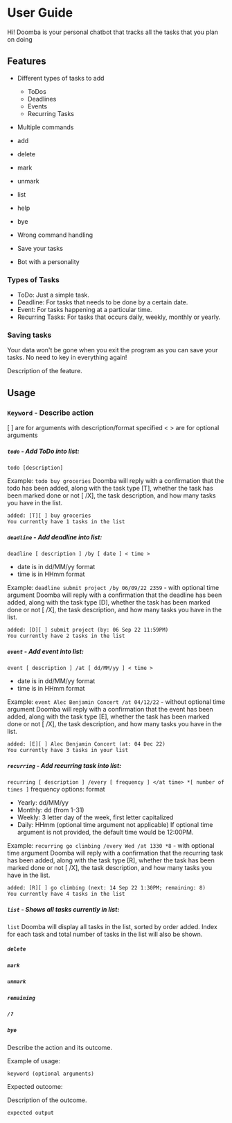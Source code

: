 # User Guide

Hi! Doomba is your personal chatbot that tracks all the tasks that you plan on doing

## Features 

- Different types of tasks to add
  - ToDos
  - Deadlines
  - Events
  - Recurring Tasks

- Multiple commands
 - add
 - delete
 - mark
 - unmark
 - list
 - help
 - bye

- Wrong command handling

- Save your tasks

- Bot with a personality

### Types of Tasks

- ToDo: Just a simple task.
- Deadline: For tasks that needs to be done by a certain date.
- Event: For tasks happening at a particular time.
- Recurring Tasks: For tasks that occurs daily, weekly, monthly or yearly.

### Saving tasks

Your data won't be gone when you exit the program as you can save your tasks.
No need to key in everything again!

Description of the feature.

## Usage

### `Keyword` - Describe action
\[ \] are for arguments with description/format specified
< > are for optional arguments

##### `todo` - Add ToDo into list:
`todo [description]`

Example: `todo buy groceries`
Doomba will reply with a confirmation that the todo has been added, along with the task type \[T\], whether the task has been marked done or not [ /X], the task description, and how many tasks you have in the list.
```
added: [T][ ] buy groceries
You currently have 1 tasks in the list
```

##### `deadline` - Add deadline into list:
`deadline [ description ] /by [ date ] < time >`
- date is in dd/MM/yy format
- time is in HHmm format

Example: `deadline submit project /by 06/09/22 2359` - with optional time argument
Doomba will reply with a confirmation that the deadline has been added, along with the task type \[D\], whether the task has been marked done or not [ /X], the task description, and how many tasks you have in the list.
```
added: [D][ ] submit project (by: 06 Sep 22 11:59PM)
You currently have 2 tasks in the list
```

##### `event` - Add event into list:
`event [ description ] /at [ dd/MM/yy ] < time >`
- date is in dd/MM/yy format
- time is in HHmm format

Example: `event Alec Benjamin Concert /at 04/12/22` - without optional time argument
Doomba will reply with a confirmation that the event has been added, along with the task type \[E\], whether the task has been marked done or not [ /X], the task description, and how many tasks you have in the list.
```
added: [E][ ] Alec Benjamin Concert (at: 04 Dec 22)
You currently have 3 tasks in your list
```

##### `recurring` - Add recurring task into list:
`recurring [ description ] /every [ frequency ] </at time> *[ number of times ]`
frequency options: format
- Yearly: dd/MM/yy
- Monthly: dd (from 1-31)
- Weekly: 3 letter day of the week, first letter capitalized
- Daily: HHmm (optional time argument not applicable)
If optional time argument is not provided, the default time would be 12:00PM.

Example: `recurring go climbing /every Wed /at 1330 *8` - with optional time argument
Doomba will reply with a confirmation that the recurring task has been added, along with the task type \[R\], whether the task has been marked done or not [ /X], the task description, and how many tasks you have in the list.
```
added: [R][ ] go climbing (next: 14 Sep 22 1:30PM; remaining: 8)
You currently have 4 tasks in the list
```

##### `list` - Shows all tasks currently in list:
`list`
Doomba will display all tasks in the list, sorted by order added. Index for each task and total number of tasks in the list will also be shown.

##### `delete`
##### `mark`
##### `unmark`
##### `remaining`
##### `/?`
##### `bye`










Describe the action and its outcome.

Example of usage: 

`keyword (optional arguments)`

Expected outcome:

Description of the outcome.

```
expected output
```
